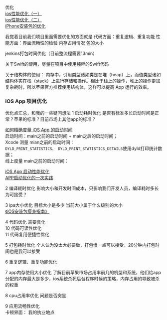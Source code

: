 优化  
[ios性能优化（一）](https://www.jianshu.com/p/848567ff9884)  
[ios性能优化（二）](https://www.jianshu.com/p/d569f3a6eb20)  
[iPhone安装包的优化](https://juejin.im/entry/59e02cd85188254896245da9)  

我觉着目前我们项目里面需要优化的方面就是
代码方面：重复逻辑、重复功能
性能方面：界面流畅性的检验 内存占用情况
包的大小


jenkins打包时间优化（目前整流程需要13min）


关于Swift的使用，尽量在项目中使用纯粹的Swift代码

关于结构体的使用：
内存中，引用类型诸如类是在堆（heap）上，而值类型诸如结构体实在栈（stack）上进行存储和操作。相比于栈上的操作，堆上的操作更加复杂耗时，所以苹果官方推荐使用结构体，这样可以提高 App 运行的效率。

### iOS App 项目优化

优化点汇总，和我的一些疑问想法
1 启动耗时优化 是否有标准多长启动时间是正常？苹果的标准？目前市场上其他app的标准？  

[如何精确度量 iOS App 的启动时间](https://www.jianshu.com/p/c14987eee107)  
启动时间：main之前的启动时间 + main之后的启动时间；      
Xcode 测量 mian之前的启动时间：  
`DYLD_PRINT_STATISTICS、 DYLD_PRINT_STATISTICS_DETAILS`使用dyld打印统计数据；  
线上度量 main之前的启动时间：  

[iOS App 启动性能优化](https://mp.weixin.qq.com/s/Kf3EbDIUuf0aWVT-UCEmbA)  
[APP启动优化的一次实践](https://icetime17.github.io/2018/01/01/2018-01/APP%E5%90%AF%E5%8A%A8%E4%BC%98%E5%8C%96%E7%9A%84%E4%B8%80%E6%AC%A1%E5%AE%9E%E8%B7%B5/)

2 编译耗时优化 影响大小和开发时间成本，只影响我们开发人员，编译耗时多长为可接受？

3 ipa大小优化 目标大小是多少 当前大小属于什么级别的大小  
[《iOS安装包瘦身指南》](http://www.zoomfeng.com/blog/ipa-size-thin.html)

4 代码优化 需要具化  
10 代码可读性优化  
11 代码复用便捷性优化  

5 打包耗时优化 个人认为没太大必要做，打包慢一点可以接受，20分钟内打包时间也是我可以接受  

6 重复逻辑、重复功能优化  

7 app内存使用大小优化 了解目前苹果市场占用率前几的机型和系统，他们给app分配的内存最大是多少，ios系统杀死后台程序时候的策略，内存占用的导致被杀的权重  

8 cpu占用率优化 问题是否突显
  
9 应用流畅性优化  
	卡顿界面： 我的执业地点  
  
